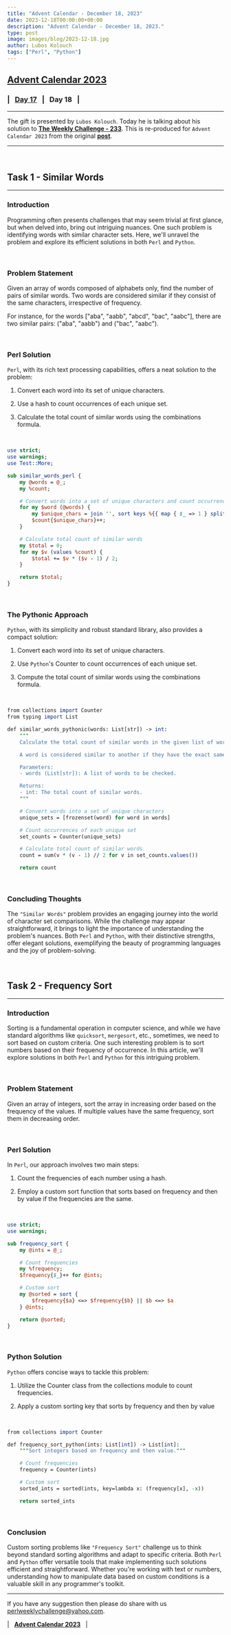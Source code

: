 ```yaml
---
title: "Advent Calendar - December 18, 2023"
date: 2023-12-18T00:00:00+00:00
description: "Advent Calendar - December 18, 2023."
type: post
image: images/blog/2023-12-18.jpg
author: Lubos Kolouch
tags: ["Perl", "Python"]
---
```


## [**Advent Calendar 2023**](/blog/advent-calendar-2023)
### | &nbsp; [**Day 17**](/blog/advent-calendar-2023-12-17) &nbsp; | &nbsp; **Day 18** &nbsp; |
***

The gift is presented by `Lubos Kolouch`. Today he is talking about his solution to [**The Weekly Challenge - 233**](/blog/perl-weekly-challenge-233). This is re-produced for `Advent Calendar 2023` from the original [**post**](https://egroup.kolouch.org/nextcloud/sites/lubos/2023-09-04_Weekly_challenge_233).

***

<br>

## Task 1 - Similar Words
***

### Introduction

Programming often presents challenges that may seem trivial at first glance, but when delved into, bring out intriguing nuances. One such problem is identifying words with similar character sets. Here, we'll unravel the problem and explore its efficient solutions in both `Perl` and `Python`.

<br>

### Problem Statement

Given an array of words composed of alphabets only, find the number of pairs of similar words. Two words are considered similar if they consist of the same characters, irrespective of frequency.

For instance, for the words ["aba", "aabb", "abcd", "bac", "aabc"], there are two similar pairs: ("aba", "aabb") and ("bac", "aabc").

<br>

### Perl Solution

`Perl`, with its rich text processing capabilities, offers a neat solution to the problem:

1. Convert each word into its set of unique characters.

2. Use a hash to count occurrences of each unique set.

3. Calculate the total count of similar words using the combinations formula.

<br>

```perl
use strict;
use warnings;
use Test::More;

sub similar_words_perl {
    my @words = @_;
    my %count;

    # Convert words into a set of unique characters and count occurrences
    for my $word (@words) {
        my $unique_chars = join '', sort keys %{{ map { $_ => 1 } split //, $word }};
        $count{$unique_chars}++;
    }

    # Calculate total count of similar words
    my $total = 0;
    for my $v (values %count) {
        $total += $v * ($v - 1) / 2;
    }

    return $total;
}
```

<br>

### The Pythonic Approach

`Python`, with its simplicity and robust standard library, also provides a compact solution:

1. Convert each word into its set of unique characters.

2. Use `Python`'s Counter to count occurrences of each unique set.

3. Compute the total count of similar words using the combinations formula.

<br>

```perl
from collections import Counter
from typing import List

def similar_words_pythonic(words: List[str]) -> int:
    """
    Calculate the total count of similar words in the given list of words.

    A word is considered similar to another if they have the exact same set of characters.

    Parameters:
    - words (List[str]): A list of words to be checked.

    Returns:
    - int: The total count of similar words.
    """

    # Convert words into a set of unique characters
    unique_sets = [frozenset(word) for word in words]

    # Count occurrences of each unique set
    set_counts = Counter(unique_sets)

    # Calculate total count of similar words
    count = sum(v * (v - 1) // 2 for v in set_counts.values())

    return count
```

<br>

### Concluding Thoughts

The `"Similar Words"` problem provides an engaging journey into the world of character set comparisons. While the challenge may appear straightforward, it brings to light the importance of understanding the problem's nuances. Both `Perl` and `Python`, with their distinctive strengths, offer elegant solutions, exemplifying the beauty of programming languages and the joy of problem-solving.

<br>

## Task 2 - Frequency Sort
***

### Introduction

Sorting is a fundamental operation in computer science, and while we have standard algorithms like `quicksort`, `mergesort`, etc., sometimes, we need to sort based on custom criteria. One such interesting problem is to sort numbers based on their frequency of occurrence. In this article, we'll explore solutions in both `Perl` and `Python` for this intriguing problem.

<br>

### Problem Statement

Given an array of integers, sort the array in increasing order based on the frequency of the values. If multiple values have the same frequency, sort them in decreasing order.

<br>

### Perl Solution

In `Perl`, our approach involves two main steps:

1. Count the frequencies of each number using a hash.

2. Employ a custom sort function that sorts based on frequency and then by value if the frequencies are the same.

<br>

```perl
use strict;
use warnings;

sub frequency_sort {
    my @ints = @_;

    # Count frequencies
    my %frequency;
    $frequency{$_}++ for @ints;

    # Custom sort
    my @sorted = sort {
        $frequency{$a} <=> $frequency{$b} || $b <=> $a
    } @ints;

    return @sorted;
}
```

<br>

### Python Solution

`Python` offers concise ways to tackle this problem:


1. Utilize the Counter class from the collections module to count frequencies.

2. Apply a custom sorting key that sorts by frequency and then by value

<br>

```perl
from collections import Counter

def frequency_sort_python(ints: List[int]) -> List[int]:
    """Sort integers based on frequency and then value."""

    # Count frequencies
    frequency = Counter(ints)

    # Custom sort
    sorted_ints = sorted(ints, key=lambda x: (frequency[x], -x))

    return sorted_ints
```

<br>

### Conclusion

Custom sorting problems like `"Frequency Sort"` challenge us to think beyond standard sorting algorithms and adapt to specific criteria. Both `Perl` and `Python` offer versatile tools that make implementing such solutions efficient and straightforward. Whether you're working with text or numbers, understanding how to manipulate data based on custom conditions is a valuable skill in any programmer's toolkit.

***

If you have any suggestion then please do share with us <perlweeklychallenge@yahoo.com>.

| &nbsp; [**Advent Calendar 2023**](/blog/advent-calendar-2023) &nbsp; |
